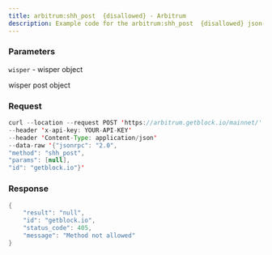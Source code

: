 ```yaml
---
title: arbitrum:shh_post  {disallowed} - Arbitrum
description: Example code for the arbitrum:shh_post  {disallowed} json-rpc method. Сomplete guide on how to use arbitrum:shh_post  {disallowed} json-rpc in GetBlock.io Web3 documentation.
---
```


### Parameters


`wisper` - wisper object

wisper post object

### Request

``` java
curl --location --request POST 'https://arbitrum.getblock.io/mainnet/' 
--header 'x-api-key: YOUR-API-KEY' 
--header 'Content-Type: application/json' 
--data-raw '{"jsonrpc": "2.0",
"method": "shh_post",
"params": [null],
"id": "getblock.io"}'
```

###  Response

``` java
{
    "result": "null",
    "id": "getblock.io",
    "status_code": 405,
    "message": "Method not allowed"
}
```

